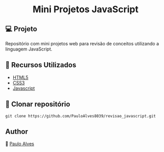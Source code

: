 <h1 align="center">Mini Projetos JavaScript</h1>

## :computer: Projeto

Repositório com mini projetos web para revisão de conceitos utilizando a linguagem JavaScript.

## :wrench: Recursos Utilizados

- [HTML5](https://www.w3schools.com/html/)
- [CSS3](https://www.w3schools.com/css/)
- [Javascript](https://developer.mozilla.org/pt-BR/docs/Web/JavaScript)

## :floppy_disk: Clonar repositório

```git clone https://github.com/PauloAlves8039/revisao_javascript.git```

## Author
:boy: [Paulo Alves](https://github.com/PauloAlves8039)
